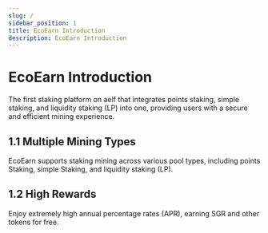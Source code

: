 ```yaml
---
slug: /
sidebar_position: 1
title: EcoEarn Introduction
description: EcoEarn Introduction
---
```


# EcoEarn Introduction

The first staking platform on aelf that integrates points staking, simple staking, and liquidity staking (LP) into one, providing users with a secure and efficient mining experience.

## 1.1 **Multiple Mining Types**

EcoEarn supports staking mining across various pool types, including points Staking, simple Staking, and liquidity staking (LP).

## 1.2 **High Rewards**

Enjoy extremely high annual percentage rates (APR), earning SGR and other tokens for free.
